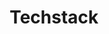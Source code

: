 ---
order: 10
title: Techstack
description: Protected by Bouncer
slug: /work/techstack
icon: techstack
image: /png/og.png
tags: techstack
noImage: true
---